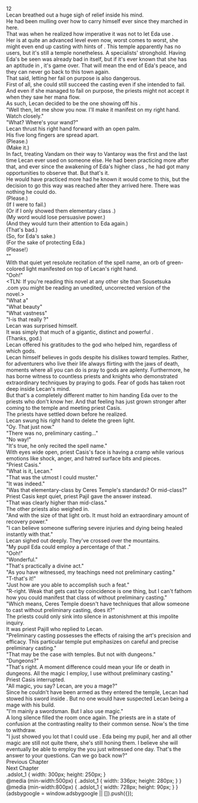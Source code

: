 12<br/>
Lecan breathed out a huge sigh of relief inside his mind.<br/>
He had been mulling over how to carry himself ever since they marched in here.<br/>
That was when he realized how imperative it was not to let Eda use <Recovery>.<br/>
Her <Recovery> is at quite an advanced level even now, worst comes to worst, she might even end up casting <Recovery> with hints of <Purification>. This temple apparently has no <Purification> users, but it's still a temple nonetheless. A specialists' stronghold. Having Eda's <Recovery> be seen was already bad in itself, but if it's ever known that she has an aptitude in <Purification>, it's game over. That will mean the end of Eda's peace, and they can never go back to this town again.<br/>
That said, letting her fail on purpose is also dangerous.<br/>
First of all, she could still succeed the casting even if she intended to fail. And even if she managed to fail on purpose, the priests might not accept it when they saw her mana flow.<br/>
As such, Lecan decided to be the one showing off his <Recovery>.<br/>
"Well then, let me show you <Recovery> now. I'll make it manifest on my right hand. Watch closely."<br/>
"What? Where's your wand?"<br/>
Lecan thrust his right hand forward with an open palm.<br/>
His five long fingers are spread apart.<br/>
(Please.)<br/>
(Make it.)<br/>
In fact, treating Vandam on their way to Vantaroy was the first and the last time Lecan ever used <Recovery> on someone else. He had been practicing more after that, and ever since the awakening of Eda's higher class <Recovery>, he had got many opportunities to observe that. But that's it.<br/>
He would have practiced more had he known it would come to this, but the decision to go this way was reached after they arrived here. There was nothing he could do.<br/>
(Please.)<br/>
(If I were to fail.)<br/>
(Or if I only showed them elementary class <Recovery>.)<br/>
(My word would lose persuasive power.)<br/>
(And they would turn their attention to Eda again.)<br/>
(That's bad.)<br/>
(So, for Eda's sake.)<br/>
(For the sake of protecting Eda.)<br/>
(Please!）<br/>
"<Recovery>"<br/>
With that quiet yet resolute recitation of the spell name, an orb of green-colored light manifested on top of Lecan's right hand.<br/>
"Ooh!"<br/>
<TLN: If you're reading this novel at any other site than Sousetsuka <br/>
.com you might be reading an unedited, uncorrected version of the <br/>
novel.><br/>
"What a"<br/>
"What beauty"<br/>
"What vastness"<br/>
"I-is that really <Recovery>?"<br/>
Lecan was surprised himself.<br/>
It was simply that much of a gigantic, distinct and powerful <Recovery>.<br/>
(Thanks, god.)<br/>
Lecan offered his gratitudes to the god who helped him, regardless of which gods.<br/>
Lecan himself believes in gods despite his dislikes toward temples. Rather, for adventurers who live their life always flirting with the jaws of death, moments where all you can do is pray to gods are aplenty. Furthermore, he has borne witness to countless priests and knights who demonstrated extraordinary techniques by praying to gods. Fear of gods has taken root deep inside Lecan's mind.<br/>
But that's a completely different matter to him handing Eda over to the priests who don't know her. And that feeling has just grown stronger after coming to the temple and meeting priest Casis.<br/>
The priests have settled down before he realized.<br/>
Lecan swung his right hand to delete the green light.<br/>
"Oy. That <Recovery> just now."<br/>
"There was no, preliminary casting..."<br/>
"No way!"<br/>
"It's true, he only recited the spell name."<br/>
With eyes wide open, priest Casis's face is having a cramp while various emotions like shock, anger, and hatred surface bits and pieces.<br/>
"Priest Casis."<br/>
"What is it, Lecan."<br/>
"That was the utmost <Recovery> I could muster."<br/>
"It was <Recovery> indeed."<br/>
"Was that elementary-class by Ceres Temple's standards? Or mid-class?"<br/>
Priest Casis kept quiet, priest Pajil gave the answer instead.<br/>
"That was clearly higher than mid-class."<br/>
The other priests also weighed in.<br/>
"And with the size of that light orb. It must hold an extraordinary amount of recovery power."<br/>
"I can believe someone suffering severe injuries and dying being healed instantly with that."<br/>
Lecan sighed out deeply. They've crossed over the mountains.<br/>
"My pupil Eda could employ a percentage of that <Recovery>."<br/>
"Ooh!"<br/>
"Wonderful."<br/>
"That's practically a divine act."<br/>
"As you have witnessed, my teachings need not preliminary casting."<br/>
"T-that's it!"<br/>
"Just how are you able to accomplish such a feat."<br/>
"R-right. Weak <Recovery> that gets cast by coincidence is one thing, but I can't fathom how you could manifest that class of <Recovery> without preliminary casting."<br/>
"Which means, Ceres Temple doesn't have techniques that allow someone to cast <Recovery> without preliminary casting, does it?"<br/>
The priests could only sink into silence in astonishment at this impolite inquiry.<br/>
It was priest Pajill who replied to Lecan.<br/>
"Preliminary casting possesses the effects of raising the art's precision and efficacy. This particular temple put emphasizes on careful and precise preliminary casting."<br/>
"That may be the case with temples. But not with dungeons."<br/>
"Dungeons?"<br/>
"That's right. A moment difference could mean your life or death in dungeons. All the magic I employ, I use without preliminary casting."<br/>
Priest Casis interrupted.<br/>
"All magic, you say? Lecan, are you a mage?"<br/>
Since he couldn't have been armed as they entered the temple, Lecan had stowed his sword inside <Storage>. But no one would have suspected Lecan being a mage with his build.<br/>
"I'm mainly a swordsman. But I also use magic."<br/>
A long silence filled the room once again. The priests are in a state of confusion at the contrasting reality to their common sense. Now's the time to withdraw.<br/>
"I just showed you lot that I could use <Recovery>. Eda being my pupil, her <Recovery> and all other magic are still not quite there, she's still honing them. I believe she will eventually be able to employ the <Recovery> you just witnessed one day. That's the answer to your questions. Can we go back now?"<br/>
Previous Chapter<br/>
Next Chapter <br/>
.adslot_1 { width: 300px; height: 250px; }<br/>
@media (min-width:500px) { .adslot_1 { width: 336px; height: 280px; } }<br/>
@media (min-width:800px) { .adslot_1 { width: 728px; height: 90px; } }<br/>
(adsbygoogle = window.adsbygoogle || []).push({});<br/>
